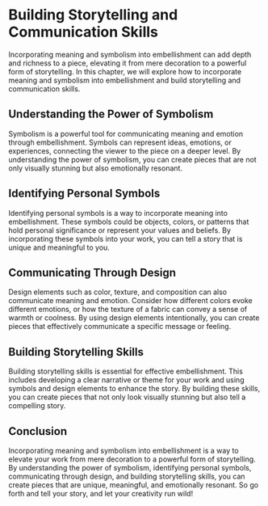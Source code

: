 Building Storytelling and Communication Skills
==============================================================================================

Incorporating meaning and symbolism into embellishment can add depth and richness to a piece, elevating it from mere decoration to a powerful form of storytelling. In this chapter, we will explore how to incorporate meaning and symbolism into embellishment and build storytelling and communication skills.

Understanding the Power of Symbolism
------------------------------------

Symbolism is a powerful tool for communicating meaning and emotion through embellishment. Symbols can represent ideas, emotions, or experiences, connecting the viewer to the piece on a deeper level. By understanding the power of symbolism, you can create pieces that are not only visually stunning but also emotionally resonant.

Identifying Personal Symbols
----------------------------

Identifying personal symbols is a way to incorporate meaning into embellishment. These symbols could be objects, colors, or patterns that hold personal significance or represent your values and beliefs. By incorporating these symbols into your work, you can tell a story that is unique and meaningful to you.

Communicating Through Design
----------------------------

Design elements such as color, texture, and composition can also communicate meaning and emotion. Consider how different colors evoke different emotions, or how the texture of a fabric can convey a sense of warmth or coolness. By using design elements intentionally, you can create pieces that effectively communicate a specific message or feeling.

Building Storytelling Skills
----------------------------

Building storytelling skills is essential for effective embellishment. This includes developing a clear narrative or theme for your work and using symbols and design elements to enhance the story. By building these skills, you can create pieces that not only look visually stunning but also tell a compelling story.

Conclusion
----------

Incorporating meaning and symbolism into embellishment is a way to elevate your work from mere decoration to a powerful form of storytelling. By understanding the power of symbolism, identifying personal symbols, communicating through design, and building storytelling skills, you can create pieces that are unique, meaningful, and emotionally resonant. So go forth and tell your story, and let your creativity run wild!
